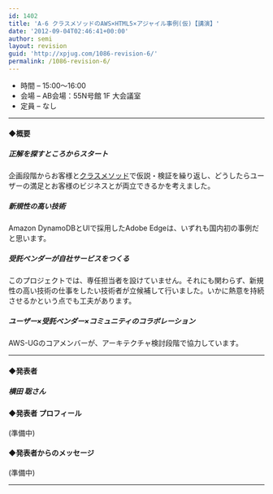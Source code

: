 ```yaml
---
id: 1402
title: 'A-6 クラスメソッドのAWS×HTML5×アジャイル事例(仮)【講演】'
date: '2012-09-04T02:46:41+00:00'
author: semi
layout: revision
guid: 'http://xpjug.com/1086-revision-6/'
permalink: /1086-revision-6/
---
```


- 時間 – 15:00〜16:00
- 会場 – AB会場：55N号館 1F 大会議室
- 定員 – なし

---

#### ◆概要

##### 正解を探すところからスタート

企画段階からお客様と[クラスメソッド](http://classmethod.jp/)で仮説・検証を繰り返し、どうしたらユーザーの満足とお客様のビジネスとが両立できるかを考えました。

##### 新規性の高い技術

Amazon DynamoDBとUIで採用したAdobe Edgeは、いずれも国内初の事例だと思います。

##### 受託ベンダーが自社サービスをつくる

このプロジェクトでは、専任担当者を設けていません。それにも関わらず、新規性の高い技術の仕事をしたい技術者が立候補して行いました。いかに熱意を持続させるかという点でも工夫があります。

##### ユーザー×受託ベンダー×コミュニティのコラボレーション

AWS-UGのコアメンバーが、アーキテクチャ検討段階で協力しています。

---

#### ◆発表者

##### 横田 聡さん

#### ◆発表者 プロフィール

(準備中)

#### ◆発表者からのメッセージ

(準備中)

---
